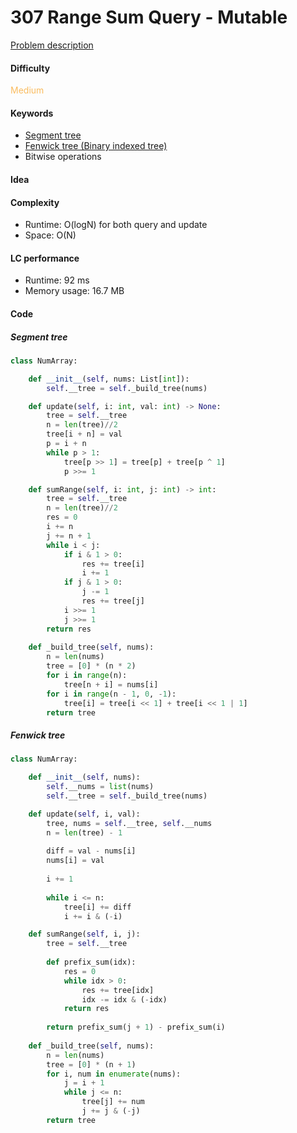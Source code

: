 307 Range Sum Query - Mutable
=======================
[Problem description](https://leetcode.com/problems/reconstruct-itinerary/)

#### Difficulty
<span style="color:#FABC60">Medium</span>

#### Keywords
- [Segment tree](https://www.geeksforgeeks.org/segment-tree-efficient-implementation/)
- [Fenwick tree (Binary indexed tree)](https://www.geeksforgeeks.org/binary-indexed-tree-or-fenwick-tree-2/)
- Bitwise operations
  
#### Idea

#### Complexity
- Runtime: O(logN) for both query and update
- Space: O(N)
  
#### LC performance
- Runtime: 92 ms
- Memory usage: 16.7 MB

#### Code
##### Segment tree
```python
class NumArray:

    def __init__(self, nums: List[int]):
        self.__tree = self._build_tree(nums)

    def update(self, i: int, val: int) -> None:
        tree = self.__tree 
        n = len(tree)//2
        tree[i + n] = val
        p = i + n
        while p > 1:
            tree[p >> 1] = tree[p] + tree[p ^ 1]
            p >>= 1

    def sumRange(self, i: int, j: int) -> int:
        tree = self.__tree
        n = len(tree)//2
        res = 0
        i += n
        j += n + 1
        while i < j:
            if i & 1 > 0:
                res += tree[i]
                i += 1
            if j & 1 > 0:
                j -= 1
                res += tree[j]
            i >>= 1
            j >>= 1
        return res
        
    def _build_tree(self, nums):
        n = len(nums)
        tree = [0] * (n * 2)
        for i in range(n):
            tree[n + i] = nums[i]
        for i in range(n - 1, 0, -1):
            tree[i] = tree[i << 1] + tree[i << 1 | 1]
        return tree
```

##### Fenwick tree
```python
class NumArray:

    def __init__(self, nums):
        self.__nums = list(nums)
        self.__tree = self._build_tree(nums)

    def update(self, i, val):
        tree, nums = self.__tree, self.__nums
        n = len(tree) - 1
    
        diff = val - nums[i]
        nums[i] = val
        
        i += 1
    
        while i <= n:
            tree[i] += diff
            i += i & (-i)

    def sumRange(self, i, j):
        tree = self.__tree
        
        def prefix_sum(idx):
            res = 0
            while idx > 0:
                res += tree[idx]
                idx -= idx & (-idx)
            return res
        
        return prefix_sum(j + 1) - prefix_sum(i)
        
    def _build_tree(self, nums):
        n = len(nums)
        tree = [0] * (n + 1)
        for i, num in enumerate(nums):
            j = i + 1
            while j <= n:
                tree[j] += num
                j += j & (-j)
        return tree
```